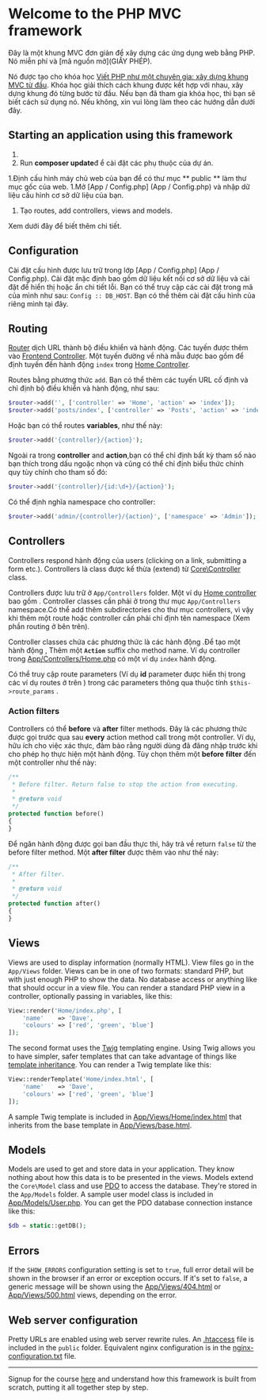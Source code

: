 # Welcome to the PHP MVC framework

Đây là một khung MVC đơn giản để xây dựng các ứng dụng web bằng PHP. Nó miễn phí và [mã nguồn mở](GIẤY PHÉP).

Nó được tạo cho khóa học [Viết PHP như một chuyên gia: xây dựng khung MVC từ đầu](https://davehollingworth.net/phpmvcg). Khóa học giải thích cách khung được kết hợp với nhau, xây dựng khung đó từng bước từ đầu. Nếu bạn đã tham gia khóa học, thì bạn sẽ biết cách sử dụng nó. Nếu không, xin vui lòng làm theo các hướng dẫn dưới đây.
## Starting an application using this framework

1. 
1. Run **composer update**đ ể cài đặt các phụ thuộc của dự án.

1.Định cấu hình máy chủ web của bạn để có thư mục ** public ** làm thư mục gốc của web. 
1.Mở [App / Config.php] (App / Config.php) và nhập dữ liệu cấu hình cơ sở dữ liệu của bạn.

1. Tạo routes, add controllers, views and models.

Xem dưới đây để biết thêm chi tiết.

## Configuration

Cài đặt cấu hình được lưu trữ trong lớp [App / Config.php] (App / Config.php). Cài đặt mặc định bao gồm dữ liệu kết nối cơ sở dữ liệu và cài đặt để hiển thị hoặc ẩn chi tiết lỗi. Bạn có thể truy cập các cài đặt trong mã của mình như sau: `Config :: DB_HOST`. Bạn có thể thêm cài đặt cấu hình của riêng mình tại đây.


## Routing

[Router](Core/Router.php) dịch URL thành bộ điều khiển và hành động. Các tuyến được thêm vào [Frontend Controller](public/index.php). Một tuyến đường về nhà mẫu được bao gồm để định tuyến đến hành động `index` trong [Home Controller](App/Controllers/Home.php).

Routes bằng phương thức `add`. Bạn có thể thêm các tuyến URL cố định và chỉ định bộ điều khiển và hành động, như sau:

```php
$router->add('', ['controller' => 'Home', 'action' => 'index']);
$router->add('posts/index', ['controller' => 'Posts', 'action' => 'index']);
```

Hoặc bạn có thể routes **variables**, như thế này:

```php
$router->add('{controller}/{action}');
```

Ngoài  ra trong **controller** and **action**,bạn có thể chỉ định bất kỳ tham số nào bạn thích trong dấu ngoặc nhọn và cũng có thể chỉ định biểu thức chính quy tùy chỉnh cho tham số đó:

```php
$router->add('{controller}/{id:\d+}/{action}');
```

Có thể định nghĩa  namespace cho controller:

```php
$router->add('admin/{controller}/{action}', ['namespace' => 'Admin']);
```

## Controllers

Controllers respond hành động của users (clicking on a link, submitting a form etc.). Controllers là class được kế thừa (extend) từ [Core\Controller](Core/Controller.php) class.

Controllers được lưu trữ ở `App/Controllers` folder. Một ví dụ [Home controller](App/Controllers/Home.php) bao gồm . Controller classes cần phải ở trong thư mục `App/Controllers` namespace.Có thể add thêm subdirectories cho thư mục controllers, vì vậy khi thêm một route hoặc controller cần phải chỉ định tên namespace (Xem phần routing ở bên trên).

Controller classes chứa các phương thức là các hành động .Để tạo một hành động , Thêm một **`Action`** suffix cho method name. Ví dụ controller trong [App/Controllers/Home.php](App/Controllers/Home.php) có một ví dụ  `index` hành động.

Có thể truy cập route parameters (Ví dụ **id** parameter được hiển thị trong các ví dụ routes ở trên  ) trong các parameters thông qua thuộc tính `$this->route_params` .

### Action filters

Controllers có thể  **before** và **after** filter methods. Đây là các phương thức được gọi trước qua sau **every** action method call trong một controller. Ví dụ, hữu ích cho việc xác thực, đảm bảo rằng người dùng đã đăng nhập trước khi cho phép họ thực hiện một hành động. Tùy chọn thêm một
**before filter** đến một  controller như thế này:

```php
/**
 * Before filter. Return false to stop the action from executing.
 *
 * @return void
 */
protected function before()
{
}
```

Để ngăn hành động được gọi ban đầu thực thi, hãy trả về return `false` từ the before filter method. Một **after filter** được thêm vào như thế này:

```php
/**
 * After filter.
 *
 * @return void
 */
protected function after()
{
}
```

## Views

Views are used to display information (normally HTML). View files go in the `App/Views` folder. Views can be in one of two formats: standard PHP, but with just enough PHP to show the data. No database access or anything like that should occur in a view file. You can render a standard PHP view in a controller, optionally passing in variables, like this:

```php
View::render('Home/index.php', [
    'name'    => 'Dave',
    'colours' => ['red', 'green', 'blue']
]);
```

The second format uses the [Twig](http://twig.sensiolabs.org/) templating engine. Using Twig allows you to have simpler, safer templates that can take advantage of things like [template inheritance](http://twig.sensiolabs.org/doc/templates.html#template-inheritance). You can render a Twig template like this:

```php
View::renderTemplate('Home/index.html', [
    'name'    => 'Dave',
    'colours' => ['red', 'green', 'blue']
]);
```

A sample Twig template is included in [App/Views/Home/index.html](App/Views/Home/index.html) that inherits from the base template in [App/Views/base.html](App/Views/base.html).

## Models

Models are used to get and store data in your application. They know nothing about how this data is to be presented in the views. Models extend the `Core\Model` class and use [PDO](http://php.net/manual/en/book.pdo.php) to access the database. They're stored in the `App/Models` folder. A sample user model class is included in [App/Models/User.php](App/Models/User.php). You can get the PDO database connection instance like this:

```php
$db = static::getDB();
```

## Errors

If the `SHOW_ERRORS` configuration setting is set to `true`, full error detail will be shown in the browser if an error or exception occurs. If it's set to `false`, a generic message will be shown using the [App/Views/404.html](App/Views/404.html) or [App/Views/500.html](App/Views/500.html) views, depending on the error.

## Web server configuration

Pretty URLs are enabled using web server rewrite rules. An [.htaccess](public/.htaccess) file is included in the `public` folder. Equivalent nginx configuration is in the [nginx-configuration.txt](nginx-configuration.txt) file.

---

Signup for the course [here](https://davehollingworth.net/phpmvcg) and understand how this framework is built from scratch, putting it all together step by step.

